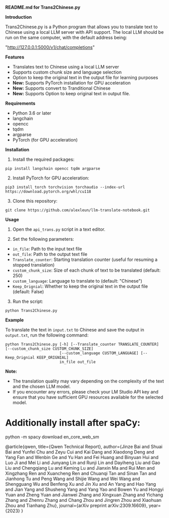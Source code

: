 **README.md for Trans2Chinese.py**

**Introduction**

Trans2Chinese.py is a Python program that allows you to translate text to Chinese using a local LLM server with API support. The local LLM should be run on the same computer, with the default address being:

"http://127.0.0.1:5000/v1/chat/completions"

**Features**

* Translates text to Chinese using a local LLM server
* Supports custom chunk size and language selection
* Option to keep the original text in the output file for learning purposes
* **New:** Supports PyTorch installation for GPU acceleration
* **New:** Supports convert to Tranditional Chinese
* **New:** Supports Option to keep original text in output file.


**Requirements**

* Python 3.6 or later
* langchain
* opencc
* tqdm
* argparse
* PyTorch (for GPU acceleration)

**Installation**

1. Install the required packages:

```
pip install langchain opencc tqdm argparse
```

2. Install PyTorch for GPU acceleration:

```
pip3 install torch torchvision torchaudio --index-url https://download.pytorch.org/whl/cu118
```

3. Clone this repository:

```
git clone https://github.com/alexleun/llm-translate-notebook.git
```

**Usage**

1. Open the `api_trans.py` script in a text editor.

2. Set the following parameters:

* `in_file`: Path to the input text file
* `out_file`: Path to the output text file
* `Translate_counter`: Starting translation counter (useful for resuming a stopped translation)
* `custom_chunk_size`: Size of each chunk of text to be translated (default: 250)
* `custom_language`: Language to translate to (default: "Chinese")
* `Keep_Orignial`: Whether to keep the original text in the output file (default: False)

3. Run the script:

```
python Trans2Chinese.py
```

**Example**

To translate the text in `input.txt` to Chinese and save the output in `output.txt`, run the following command:

```
python Trans2Chinese.py [-h] [--Translate_counter TRANSLATE_COUNTER] [--custom_chunk_size CUSTOM_CHUNK_SIZE]
                        [--custom_language CUSTOM_LANGUAGE] [--Keep_Orignial KEEP_ORIGNIAL]
                        in_file out_file
```

**Note:**

* The translation quality may vary depending on the complexity of the text and the chosen LLM model.
* If you encounter any errors, please check your LM Studio API key and ensure that you have sufficient GPU resources available for the selected model.


# Additionally install after spaCy: 

python -m spacy download en_core_web_sm


@article{qwen,
  title={Qwen Technical Report},
  author={Jinze Bai and Shuai Bai and Yunfei Chu and Zeyu Cui and Kai Dang and Xiaodong Deng and Yang Fan and Wenbin Ge and Yu Han and Fei Huang and Binyuan Hui and Luo Ji and Mei Li and Junyang Lin and Runji Lin and Dayiheng Liu and Gao Liu and Chengqiang Lu and Keming Lu and Jianxin Ma and Rui Men and Xingzhang Ren and Xuancheng Ren and Chuanqi Tan and Sinan Tan and Jianhong Tu and Peng Wang and Shijie Wang and Wei Wang and Shengguang Wu and Benfeng Xu and Jin Xu and An Yang and Hao Yang and Jian Yang and Shusheng Yang and Yang Yao and Bowen Yu and Hongyi Yuan and Zheng Yuan and Jianwei Zhang and Xingxuan Zhang and Yichang Zhang and Zhenru Zhang and Chang Zhou and Jingren Zhou and Xiaohuan Zhou and Tianhang Zhu},
  journal={arXiv preprint arXiv:2309.16609},
  year={2023}
}
